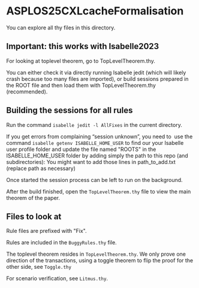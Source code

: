 # ASPLOS25CXLcacheFormalisation


You can explore all thy files in this directory.
## Important: this works with Isabelle2023
For looking at toplevel theorem, go to TopLevelTheorem.thy.

You can either check it via directly running Isabelle jedit (which will likely crash because too many files are imported), or build sessions prepared in the ROOT file and then load them with TopLevelTheorem.thy (recommended).


## Building the sessions for all rules
Run the command `isabelle jedit -l AllFixes` in the current directory.

If you get errors from complaining “session unknown”, you need to 
use the command `isabelle getenv ISABELLE_HOME_USER` to find our your Isabelle user profile folder and
update the file named "ROOTS" in the ISABELLE_HOME_USER folder by adding simply the path to this repo (and subdirectories):
You might want to add those lines in path_to_add.txt (replace path as necessary)

Once started the session process can be left to run on the background.

After the build finished, open  the `TopLevelTheorem.thy` file to view the main theorem of the paper.

## Files to look at
Rule files are prefixed with "Fix".

Rules are included in the `BuggyRules.thy` file.

The toplevel theorem resides in `TopLevelTheorem.thy`. We only prove one direction of the transactions, using a toggle theorem to flip the proof for the other side, see `Toggle.thy`

For scenario verification, see `Litmus.thy`.
